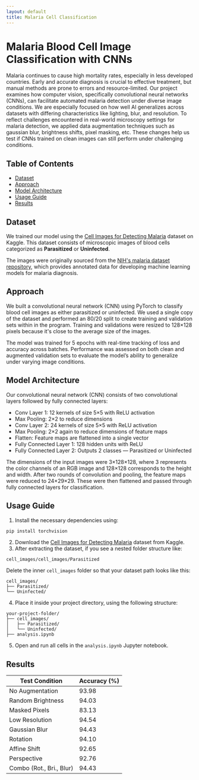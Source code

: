 ```yaml
---
layout: default
title: Malaria Cell Classification
---
```

# Malaria Blood Cell Image Classification with CNNs

Malaria continues to cause high mortality rates, especially in less developed countries. Early and accurate diagnosis is crucial to effective treatment, but manual methods are prone to errors and resource-limited. Our project examines how computer vision, specifically convolutional neural networks (CNNs), can facilitate automated malaria detection under diverse image conditions. We are especially focused on how well AI generalizes across datasets with differing characteristics like lighting, blur, and resolution. To reflect challenges encountered in real-world microscopy settings for malaria detection, we applied data augmentation techniques such as gaussian blur, brightness shifts, pixel masking, etc. These changes help us test if CNNs trained on clean images can still perform under challenging conditions. 

## Table of Contents
- [Dataset](#dataset)
- [Approach](#approach)
- [Model Architecture](#model-architecture)
- [Usage Guide](#usage-guide)
- [Results](#results)

## Dataset
We trained our model using the [Cell Images for Detecting Malaria](https://www.kaggle.com/datasets/iarunava/cell-images-for-detecting-malaria/data) dataset on Kaggle. This dataset consists of microscopic images of blood cells categorized as **Parasitized** or **Uninfected**.

The images were originally sourced from the [NIH's malaria dataset repository](https://ceb.nlm.nih.gov/repositories/malaria-datasets/), which provides annotated data for developing machine learning models for malaria diagnosis.

## Approach
We built a convolutional neural network (CNN) using PyTorch to classify blood cell images as either parasitized or uninfected. We used a single copy of the dataset and performed an 80/20 split to create training and validation sets within in the program. Training and validations were resized to 128×128 pixels because it's close to the average size of the images. 

The model was trained for 5 epochs with real-time tracking of loss and accuracy across batches. Performance was assessed on both clean and augmented validation sets to evaluate the model’s ability to generalize under varying image conditions.

## Model Architecture
Our convolutional neural network (CNN) consists of two convolutional layers followed by fully connected layers:
- Conv Layer 1: 12 kernels of size 5×5 with ReLU activation
- Max Pooling: 2×2 to reduce dimensions
- Conv Layer 2: 24 kernels of size 5×5 with ReLU activation
- Max Pooling: 2×2 again to reduce dimensions of feature maps
- Flatten: Feature maps are flattened into a single vector
- Fully Connected Layer 1: 128 hidden units with ReLU
- Fully Connected Layer 2: Outputs 2 classes — Parasitized or Uninfected
  
The dimensions of the input images were 3×128×128, where 3 represents the color channels of an RGB image and 128×128 corresponds to the height and width. After two rounds of convolution and pooling, the feature maps were reduced to 24×29×29. These were then flattened and passed through fully connected layers for classification.

## Usage Guide
1. Install the necessary dependencies using:
```bash
pip install torchvision
```
2. Download the [Cell Images for Detecting Malaria](https://www.kaggle.com/datasets/iarunava/cell-images-for-detecting-malaria/data) dataset from Kaggle.
3. After extracting the dataset, if you see a nested folder structure like:
```
cell_images/cell_images/Parasitized
```
Delete the inner `cell_images` folder so that your dataset path looks like this:
```
cell_images/
├── Parasitized/
└── Uninfected/
```
4. Place it inside your project directory, using the following structure:
```
your-project-folder/
├── cell_images/
│   ├── Parasitized/
│   └── Uninfected/
├── analysis.ipynb
```
5. Open and run all cells in the `analysis.ipynb` Jupyter notebook.

## Results

<div markdown = "1">
  
| Test Condition          | Accuracy (%) |
|-------------------------|--------------|
| No Augmentation         | 93.98        |
| Random Brightness       | 94.03        |
| Masked Pixels           | 83.13        |
| Low Resolution          | 94.54        |
| Gaussian Blur           | 94.43        |
| Rotation                | 94.10        |
| Affine Shift            | 92.65        |
| Perspective             | 92.76        |
| Combo (Rot., Bri., Blur)| 94.43        |

 </div>
